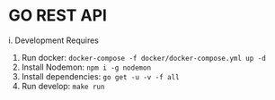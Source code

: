 <h1>GO REST API</h1>

i. Development Requires

1. Run docker: `docker-compose -f docker/docker-compose.yml up -d`
2. Install Nodemon: `npm i -g nodemon`
3. Install dependencies: `go get -u -v -f all`
4. Run develop: `make run`
